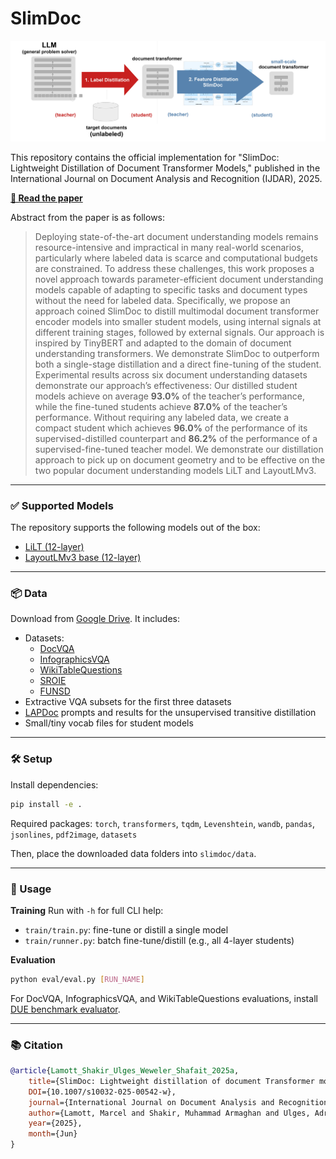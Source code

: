 # SlimDoc
[![](https://raw.githubusercontent.com/marcel-lamott/SlimDoc/refs/heads/project-page/static/images/overview.jpg)](https://doi.org/10.1007/s10032-025-00542-w)

This repository contains the official implementation for "SlimDoc: Lightweight Distillation of Document Transformer Models," published in the International Journal on Document Analysis and Recognition (IJDAR), 2025.

**[📄 Read the paper](https://doi.org/10.1007/s10032-025-00542-w)**

Abstract from the paper is as follows:
> Deploying state-of-the-art document understanding models remains resource-intensive and impractical in many real-world scenarios, particularly where labeled data is scarce and computational budgets are constrained. To address these challenges, this work proposes a novel approach towards parameter-efficient document understanding models capable of adapting to specific tasks and document types without the need for labeled data. Specifically, we propose an approach coined SlimDoc to distill multimodal document transformer encoder models into smaller student models, using internal signals at different training stages, followed by external signals. Our approach is inspired by TinyBERT and adapted to the domain of document understanding transformers. We demonstrate SlimDoc to outperform both a single-stage distillation and a direct fine-tuning of the student. Experimental results across six document understanding datasets demonstrate our approach’s effectiveness: Our distilled student models achieve on average **93.0%** of the teacher’s performance, while the fine-tuned students achieve **87.0%** of the teacher’s performance. Without requiring any labeled data, we create a compact student which achieves **96.0%** of the performance of its supervised-distilled counterpart and **86.2%** of the performance of a supervised-fine-tuned teacher model. We demonstrate our distillation approach to pick up on document geometry and to be effective on the two popular document understanding models LiLT and LayoutLMv3.

---

### ✅ Supported Models

The repository supports the following models out of the box:
* [LiLT (12-layer)](https://huggingface.co/SCUT-DLVCLab/lilt-roberta-en-base)
* [LayoutLMv3 base (12-layer)](https://huggingface.co/microsoft/layoutlmv3-base)

---

### 📦 Data

Download from [Google Drive](https://drive.google.com/file/d/1FCYc-Ur55d6HysoIYG3FnWcZPZbky9aL/view?usp=sharing).
It includes:

* Datasets:
	* [DocVQA](https://rrc.cvc.uab.es/?ch=17)
	* [InfographicsVQA](https://rrc.cvc.uab.es/?ch=17)
	* [WikiTableQuestions](https://github.com/ppasupat/WikiTableQuestions)
	* [SROIE](https://www.kaggle.com/datasets/urbikn/sroie-datasetv2)
	* [FUNSD](https://guillaumejaume.github.io/FUNSD/)
* Extractive VQA subsets for the first three datasets
* [LAPDoc](https://github.com/marcel-lamott/LAPDoc) prompts and results for the unsupervised transitive distillation
* Small/tiny vocab files for student models

---

### 🛠️ Setup

Install dependencies:

```bash
pip install -e .
```

Required packages: `torch`, `transformers`, `tqdm`, `Levenshtein`, `wandb`, `pandas`, `jsonlines`, `pdf2image`, `datasets`

Then, place the downloaded data folders into `slimdoc/data`.

---

### 🚀 Usage

**Training**
Run with `-h` for full CLI help:

* `train/train.py`: fine-tune or distill a single model
* `train/runner.py`: batch fine-tune/distill (e.g., all 4-layer students)

**Evaluation**

```bash
python eval/eval.py [RUN_NAME]
```

For DocVQA, InfographicsVQA, and WikiTableQuestions evaluations, install [DUE benchmark evaluator](https://github.com/due-benchmark/evaluator).

---

### 📚 Citation

```bibtex
@article{Lamott_Shakir_Ulges_Weweler_Shafait_2025a,
    title={SlimDoc: Lightweight distillation of document Transformer models}, 
    DOI={10.1007/s10032-025-00542-w}, 
    journal={International Journal on Document Analysis and Recognition (IJDAR)}, 
    author={Lamott, Marcel and Shakir, Muhammad Armaghan and Ulges, Adrian and Weweler, Yves-Noel and Shafait, Faisal}, 
    year={2025}, 
    month={Jun}
}
```
